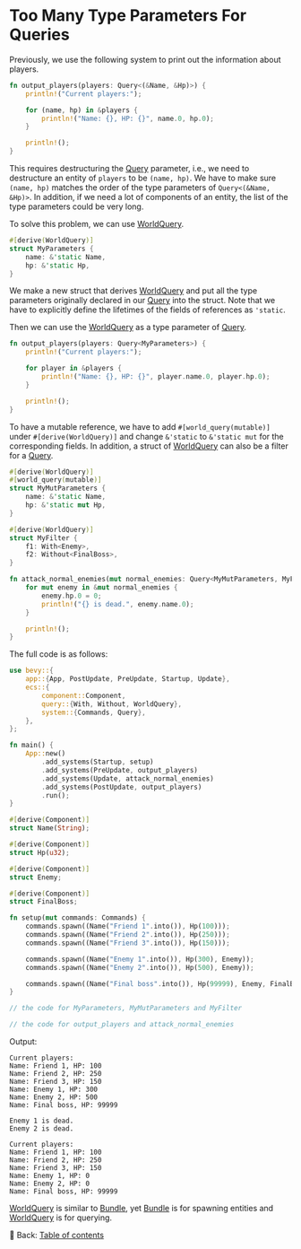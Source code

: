 # Too Many Type Parameters For Queries

Previously, we use the following system to print out the information about players.

```rust
fn output_players(players: Query<(&Name, &Hp)>) {
    println!("Current players:");

    for (name, hp) in &players {
        println!("Name: {}, HP: {}", name.0, hp.0);
    }

    println!();
}
```

This requires destructuring the [Query](https://docs.rs/bevy/latest/bevy/ecs/system/struct.Query.html) parameter, i.e., we need to destructure an entity of `players` to be `(name, hp)`.
We have to make sure `(name, hp)` matches the order of the type parameters of `Query<(&Name, &Hp)>`.
In addition, if we need a lot of components of an entity, the list of the type parameters could be very long.

To solve this problem, we can use [WorldQuery](https://docs.rs/bevy/latest/bevy/ecs/query/derive.WorldQuery.html).

```rust
#[derive(WorldQuery)]
struct MyParameters {
    name: &'static Name,
    hp: &'static Hp,
}
```

We make a new struct that derives [WorldQuery](https://docs.rs/bevy/latest/bevy/ecs/query/derive.WorldQuery.html) and put all the type parameters originally declared in our [Query](https://docs.rs/bevy/latest/bevy/ecs/system/struct.Query.html) into the struct.
Note that we have to explicitly define the lifetimes of the fields of references as `'static`.

Then we can use the [WorldQuery](https://docs.rs/bevy/latest/bevy/ecs/query/derive.WorldQuery.html) as a type parameter of [Query](https://docs.rs/bevy/latest/bevy/ecs/system/struct.Query.html).

```rust
fn output_players(players: Query<MyParameters>) {
    println!("Current players:");

    for player in &players {
        println!("Name: {}, HP: {}", player.name.0, player.hp.0);
    }

    println!();
}
```

To have a mutable reference, we have to add `#[world_query(mutable)]` under `#[derive(WorldQuery)]` and change `&'static` to `&'static mut` for the corresponding fields.
In addition, a struct of [WorldQuery](https://docs.rs/bevy/latest/bevy/ecs/query/derive.WorldQuery.html) can also be a filter for a [Query](https://docs.rs/bevy/latest/bevy/ecs/system/struct.Query.html).

```rust
#[derive(WorldQuery)]
#[world_query(mutable)]
struct MyMutParameters {
    name: &'static Name,
    hp: &'static mut Hp,
}

#[derive(WorldQuery)]
struct MyFilter {
    f1: With<Enemy>,
    f2: Without<FinalBoss>,
}

fn attack_normal_enemies(mut normal_enemies: Query<MyMutParameters, MyFilter>) {
    for mut enemy in &mut normal_enemies {
        enemy.hp.0 = 0;
        println!("{} is dead.", enemy.name.0);
    }

    println!();
}
```

The full code is as follows:

```rust
use bevy::{
    app::{App, PostUpdate, PreUpdate, Startup, Update},
    ecs::{
        component::Component,
        query::{With, Without, WorldQuery},
        system::{Commands, Query},
    },
};

fn main() {
    App::new()
        .add_systems(Startup, setup)
        .add_systems(PreUpdate, output_players)
        .add_systems(Update, attack_normal_enemies)
        .add_systems(PostUpdate, output_players)
        .run();
}

#[derive(Component)]
struct Name(String);

#[derive(Component)]
struct Hp(u32);

#[derive(Component)]
struct Enemy;

#[derive(Component)]
struct FinalBoss;

fn setup(mut commands: Commands) {
    commands.spawn((Name("Friend 1".into()), Hp(100)));
    commands.spawn((Name("Friend 2".into()), Hp(250)));
    commands.spawn((Name("Friend 3".into()), Hp(150)));

    commands.spawn((Name("Enemy 1".into()), Hp(300), Enemy));
    commands.spawn((Name("Enemy 2".into()), Hp(500), Enemy));

    commands.spawn((Name("Final boss".into()), Hp(99999), Enemy, FinalBoss));
}

// the code for MyParameters, MyMutParameters and MyFilter

// the code for output_players and attack_normal_enemies
```

Output:

```text
Current players:
Name: Friend 1, HP: 100
Name: Friend 2, HP: 250
Name: Friend 3, HP: 150
Name: Enemy 1, HP: 300
Name: Enemy 2, HP: 500
Name: Final boss, HP: 99999

Enemy 1 is dead.
Enemy 2 is dead.

Current players:
Name: Friend 1, HP: 100
Name: Friend 2, HP: 250
Name: Friend 3, HP: 150
Name: Enemy 1, HP: 0
Name: Enemy 2, HP: 0
Name: Final boss, HP: 99999

```

[WorldQuery](https://docs.rs/bevy/latest/bevy/ecs/query/derive.WorldQuery.html) is similar to [Bundle](https://docs.rs/bevy/latest/bevy/ecs/bundle/derive.Bundle.html), yet [Bundle](https://docs.rs/bevy/latest/bevy/ecs/bundle/derive.Bundle.html) is for spawning entities and [WorldQuery](https://docs.rs/bevy/latest/bevy/ecs/query/derive.WorldQuery.html) is for querying.

<!-- :arrow_right:  Next:  -->

:blue_book: Back: [Table of contents](./../README.md)
